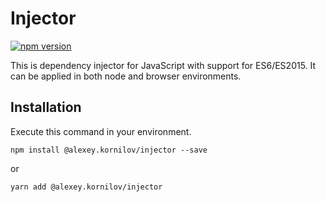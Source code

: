# Injector

[![npm version](https://img.shields.io/npm/v/@alexey.kornilov/injector.svg?style=flat-square)](https://www.npmjs.com/package/@alexey.kornilov/injector)

This is dependency injector for JavaScript with support for ES6/ES2015. It can 
be applied in both node and browser environments.

## Installation

Execute this command in your environment. 

```
npm install @alexey.kornilov/injector --save
```
or
```
yarn add @alexey.kornilov/injector
```